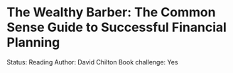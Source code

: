 # The Wealthy Barber: The Common Sense Guide to Successful Financial Planning

Status: Reading
Author: David Chilton
Book challenge: Yes